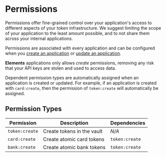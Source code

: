 # Permissions

Permissions offer fine-grained control over your application's access to different aspects of your token infrastructure. We suggest limiting the scope of your application to the least amount possible, and to not share them across your internal applications.

Permissions are associated with every application and can be configured when you [create an application](/api-reference#create-application) or [update an application](/api-reference#update-application). 

**Elements** applications only allows _create_ permissions, removing any risk that your API keys are stolen and used to access data.

<aside class="notice">
  <span>Dependent permission types are automatically assigned when an application is created or updated. For example, if an application is created with <code>card:create</code>, then the permission of <code>token:create</code> will automatically be assigned.</span>
</aside>

## Permission Types

Permission | Description | Dependencies
---------  | ----------- | ------------
`token:create` | Create tokens in the vault | *N/A*
`card:create` | Create atomic card tokens | `token:create`
`bank:create` | Create atomic bank tokens | `token:create`
